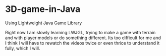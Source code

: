 # 3D-game-in-Java
Using Lightweight Java Game Library

Right now I am slowly learning LWJGL, trying to make a game with terrain and with player models or do something different. Its too difficult for me and I think I will have to rewatch the videos twice or even thrice to understand it fully, which I will.
